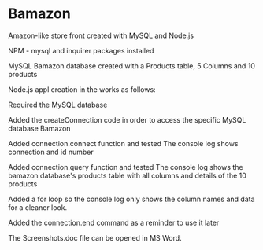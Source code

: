 # Bamazon
Amazon-like store front created with MySQL and Node.js

NPM - mysql and inquirer packages installed

MySQL Bamazon database created with a Products table, 5 Columns and 10 products

Node.js appl creation in the works as follows:

Required the MySQL database

Added the createConnection code in order to access the specific MySQL database Bamazon

Added connection.connect function and tested
The console log shows connection and id number

Added connection.query function and tested
The console log shows the bamazon database's products table with all columns and details of the 10 products

Added a for loop so the console log only shows the column names and data for a cleaner look.

Added the connection.end command as a reminder to use it later

The Screenshots.doc file can be opened in MS Word.